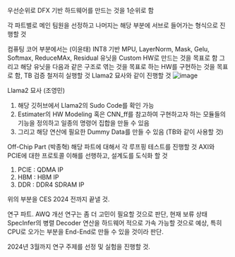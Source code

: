 우선순위로 DFX 기반 하드웨어를 만드는 것을 1순위로 함

각 파트별로 메인 팀원을 선정하고 나머지는 해당 부분에 서브로 들어가는 형식으로 진행할 것

컴퓨팅 코어 부분에서는 (이윤태)
INT8 기반 MPU, LayerNorm, Mask, Gelu, Softmax, ReduceMAx, Residual 유닛을 Custom HW로 만드는 것을 목표로 함
그리고 해당 유닛을 다음과 같은 구조로 엮는 것을 목표로 하는 HW를 구현하는 것을 목표로 함, TB 검증 철저히 실행할 것
Llama2 묘사와 같이 진행할 것
![image](https://github.com/Nasdaq3016/SKYNET/assets/108527148/b7b46374-02d5-401f-b1cd-72a5a74d6ec4)


Llama2 묘사 (조영민)
1. 해당 깃허브에서 Llama2의 Sudo Code를 확인 가능
2. Estimater의 HW Modeling 혹은 CNN_ff를 참고하여 구현하고자 하는 모듈들의 기능을 정의하고 일종의 명령어 집합을 만들 수 있음
3. 그리고 해당 연산에 필요한 Dummy Data를 만들 수 있음 (TB와 같이 사용할 것)

Off-Chip Part (박종혁)
해당 파트에 대해서 각 루프핑 테스트를 진행할 것
AXI와 PCIE에 대한 프로토콜 이해를 선행하고, 설계도를 도식화 할 것
1. PCIE : QDMA IP
2. HBM : HBM IP
3. DDR : DDR4 SDRAM IP

위의 부분을 CES 2024 전까지 끝낼 것.

연구 파트.
AWQ 개선 연구는 좀 더 고민이 필요할 것으로 판단, 현재 보류 상태
SpecInfer의 병렬 Decoder 연산을 하드웨어 적으로 가속 가능할 것으로 예상, 특히 CPU로 오가는 부분을 End-End로 만들 수 있을 것이라 판단.

2024년 3월까지 연구 주제를 선정 및 실험을 진행할 것.
